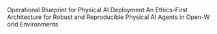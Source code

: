 

Operational Blueprint for Physical AI Deployment
An Ethics-First Architecture for Robust and Reproducible Physical AI Agents in Open-W orld Environments
